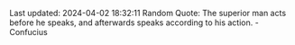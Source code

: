 Last updated: 2024-04-02 18:32:11
Random Quote: The superior man acts before he speaks, and afterwards speaks according to his action. - Confucius